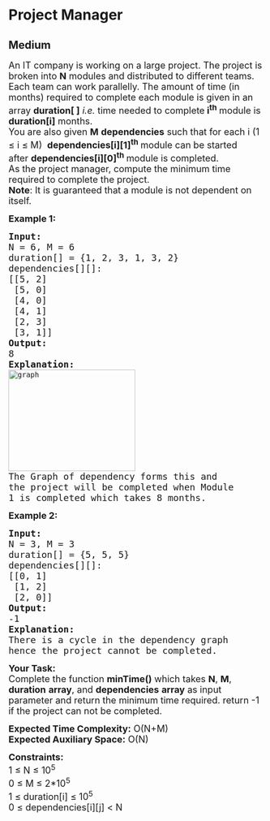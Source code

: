 # Project Manager
## Medium 
<div class="problem-statement">
                <p></p><p><span style="font-size:18px">An IT company is working on a large project. The project is broken into <strong>N</strong> modules and distributed to different teams. Each team can work parallelly. The amount of time (in months) required to complete each module is given in an array <strong>duration[ ]</strong>&nbsp;<em>i.e.</em> time needed to complete<strong> i<sup>th</sup>&nbsp;</strong>module is <strong>duration[i]</strong> months.&nbsp;<br>
You are also given&nbsp;<strong>M</strong> <strong>dependencies</strong>&nbsp;such that for each i (1 ≤ i ≤ M)&nbsp;&nbsp;<strong>dependencies[i][1]<sup>th</sup> </strong>module can be started after&nbsp;<strong>dependencies[i][0]<sup>th</sup> </strong>module is completed.<br>
As the project manager, compute the minimum time required to complete the project.<br>
<strong>Note</strong>: It is guaranteed that a module is not dependent on itself.</span></p>

<p><span style="font-size:18px"><strong>Example 1:</strong></span></p>

<pre style="position: relative;"><span style="font-size:18px"><strong>Input:</strong>
N = 6, M = 6
duration[] = {1, 2, 3, 1, 3, 2}
dependencies[][]:
[[5, 2]
 [5, 0]
 [4, 0]&nbsp;
 [4, 1]
 [2, 3]
 [3, 1]]
<strong>Output:</strong> 
8
<strong>Explanation: </strong>
</span><img alt="graph" src="https://media.geeksforgeeks.org/wp-content/cdn-uploads/graph.png" style="height:200px; width:250px" class="img-responsive">
<span style="font-size:18px">The Graph of dependency forms this and 
the project will be completed when Module 
1 is completed which takes 8 months.</span>
<div class="open_grepper_editor" title="Edit &amp; Save To Grepper"></div></pre>

<p><span style="font-size:18px"><strong>Example 2:</strong></span></p>

<pre style="position: relative;"><span style="font-size:18px"><strong>Input:</strong>
N = 3, M = 3
duration[] = {5, 5, 5}
dependencies[][]:
[[0, 1]
 [1, 2]
 [2, 0]]
<strong>Output:</strong> 
-1
<strong>Explanation: </strong>
There is a cycle in the dependency graph 
hence the project cannot be completed.</span>
<div class="open_grepper_editor" title="Edit &amp; Save To Grepper"></div></pre>

<p><span style="font-size:18px"><strong>Your Task:</strong><br>
Complete the function <strong>minTime()</strong> which takes <strong>N</strong>, <strong>M</strong>, <strong>duration</strong> <strong>array</strong>, and <strong>dependencies</strong> <strong>array</strong> as input parameter and return the minimum time required. return -1 if the project can not be completed.&nbsp;</span></p>

<p><span style="font-size:18px"><strong>Expected Time Complexity:</strong> O(N+M)<br>
<strong>Expected Auxiliary Space:</strong> O(N)</span></p>

<p><span style="font-size:18px"><strong>Constraints:</strong><br>
1 ≤&nbsp;N ≤&nbsp;10<sup>5</sup><br>
0 ≤&nbsp;M ≤&nbsp;2*10<sup>5</sup><br>
1 ≤&nbsp;duration[i] ≤&nbsp;10<sup>5</sup><br>
0 ≤&nbsp;dependencies[i][j]&nbsp;&lt;&nbsp;N</span></p>
 <p></p>
            </div>